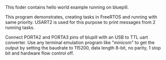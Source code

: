 This foder contains hello world example running on bluepill.

This program demonstrates, creating tasks in FreeRTOS and running with same priority.
USART2 is used for this purpose to print messages from 2 running tasks.

Connect PORTA2 and PORTA3 pins of blupill with an USB to TTL uart converter.
Use any terminal emulation program like "minicom" to get the output by setting
the baudrate to 115200, data length 8-bit, no parity, 1 stop bit and hardware
flow control off.
